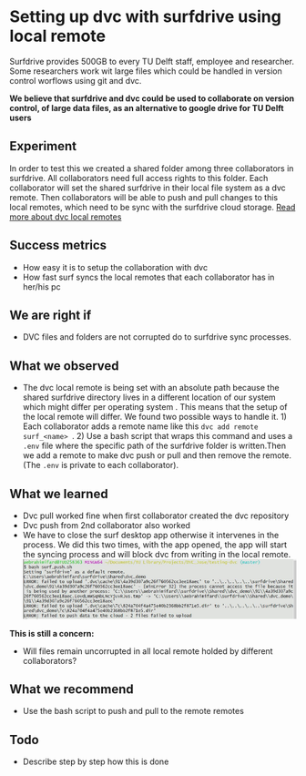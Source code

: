 # Setting up dvc with surfdrive using local remote
Surfdrive provides 500GB to every TU Delft staff, employee and researcher.
Some researchers work wit large files which could be handled in version control worflows using git and dvc.

**We believe that surfdrive and dvc could be used to collaborate on version control, of large data files, as an alternative to google drive for TU Delft users**

## Experiment
In order to test this we created a shared folder among three collaborators in surfdrive. All collaborators need full access rights to this folder. Each collaborator will set the shared surfdrive in their local file system as a dvc remote. Then collaborators will be able to push and pull changes to this local remotes, which need to be sync with the surfdrive cloud storage. [Read more about dvc local remotes](https://dvc.org/doc/command-reference/remote)

## Success metrics
- How easy it is to setup the collaboration with dvc
- How fast surf syncs the local remotes that each collaborator has in her/his pc

## We are right if
- DVC files and folders are not corrupted do to surfdrive sync processes.

## What we observed
- The dvc local remote is being set with an absolute path because the shared surfdrive directory lives in a different location of our system which might differ per operating system . This means that the setup of the local remote will differ. We found two possible ways to handle it. 1) Each collaborator adds a remote name like this `dvc add remote surf_<name> `. 2) Use a bash script that wraps this command and uses a `.env` file where the specific path of the surfdrive folder is written.Then we add a remote to make dvc push or pull and then remove the remote. (The `.env` is private to each collaborator).    

## What we learned
- Dvc pull worked fine when first collaborator created the dvc repository
- Dvc push from 2nd collaborator also worked
- We have to close the surf desktop app otherwise it intervenes in the process. We did this two times, with the app opened, the app will start the syncing process and will block dvc from writing in the local remote. 
![error](./images/surf_sync_process.png)

**This is still a concern:**
- Will files remain uncorrupted in all local remote holded by different collaborators?

## What we recommend
- Use the bash script to push and pull to the remote remotes


## Todo
- Describe step by step how this is done